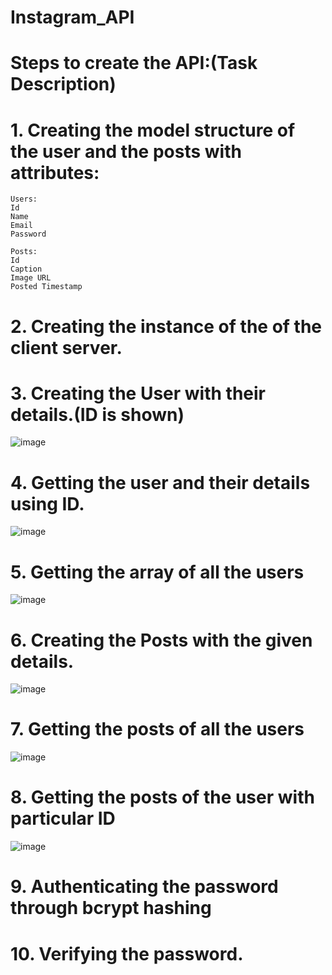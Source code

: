 # Instagram_API

# Steps to create the API:(Task Description)

# 1. Creating the model structure of the user and the posts with attributes:
    Users:
    Id
    Name
    Email
    Password
    
    Posts:
    Id
    Caption
    Image URL
    Posted Timestamp
# 2. Creating the instance of the of the client server.
# 3. Creating the User with their details.(ID is shown)

![image](https://user-images.githubusercontent.com/82819049/136666809-d694dd50-5485-4e9c-aeeb-778a98dd6a2d.png)

# 4. Getting the user and their details using ID.

![image](https://user-images.githubusercontent.com/82819049/136666833-056f28af-6d5d-439b-9718-5db6e2f1ef29.png)

# 5. Getting the array of all the users

![image](https://user-images.githubusercontent.com/82819049/136666852-72e264ac-db5f-4101-8053-9f6c6f76d331.png)

# 6. Creating the Posts with the given details.

![image](https://user-images.githubusercontent.com/82819049/136667025-2cb16df8-7aeb-40b7-ab96-30e7db35fae3.png)

# 7. Getting the posts of all the users

![image](https://user-images.githubusercontent.com/82819049/136667145-f7d725ed-a20e-4e4f-b7ac-e085c2254ecc.png)

# 8. Getting the posts of the user with particular ID

![image](https://user-images.githubusercontent.com/82819049/136667135-0d8bf544-7218-4df1-aba0-c684a4e78f9e.png)

# 9. Authenticating the password through bcrypt hashing
# 10. Verifying the password.

